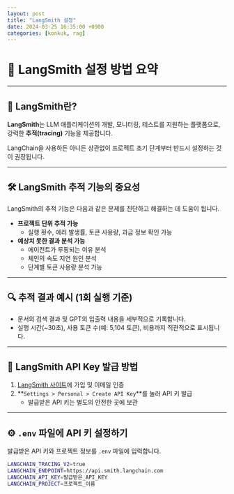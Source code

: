 ```yaml
---
layout: post
title: "LangSmith 설정"
date: 2024-03-25 16:35:00 +0900
categories: [konkuk, rag]
---
```

# 📌 LangSmith 설정 방법 요약

---

## 🔖 LangSmith란?
**LangSmith**는 LLM 애플리케이션의 개발, 모니터링, 테스트를 지원하는 플랫폼으로, 강력한 **추적(tracing)** 기능을 제공합니다.

LangChain을 사용하든 아니든 상관없이 프로젝트 초기 단계부터 반드시 설정하는 것이 권장됩니다.

---

## 🛠️ LangSmith 추적 기능의 중요성

LangSmith의 추적 기능은 다음과 같은 문제를 진단하고 해결하는 데 도움이 됩니다.

- **프로젝트 단위 추적 가능**
  - 실행 횟수, 에러 발생률, 토큰 사용량, 과금 정보 확인 가능
- **예상치 못한 결과 분석 가능**
  - 에이전트가 루핑되는 이유 분석
  - 체인의 속도 지연 원인 분석
  - 단계별 토큰 사용량 분석 가능

---

## 🔍 추적 결과 예시 (1회 실행 기준)
- 문서의 검색 결과 및 GPT의 입출력 내용을 세부적으로 기록합니다.
- 실행 시간(~30초), 사용 토큰 수(예: 5,104 토큰), 비용까지 직관적으로 표시됩니다.

---

## 🔑 LangSmith API Key 발급 방법

1. [LangSmith 사이트](https://smith.langchain.com)에 가입 및 이메일 인증
2. **`Settings > Personal > Create API Key`**를 눌러 API 키 발급
   - 발급받은 API 키는 별도의 안전한 곳에 보관

---

## ⚙️ `.env` 파일에 API 키 설정하기

발급받은 API 키와 프로젝트 정보를 `.env` 파일에 입력합니다.

```bash
LANGCHAIN_TRACING_V2=true  
LANGCHAIN_ENDPOINT=https://api.smith.langchain.com  
LANGCHAIN_API_KEY=발급받은_API_KEY  
LANGCHAIN_PROJECT=프로젝트_이름  
